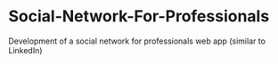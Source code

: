 # Social-Network-For-Professionals
Development of a social network for professionals web app (similar to LinkedIn)
